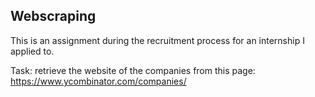 ## Webscraping
This is an assignment during the recruitment process for an internship I applied to.

Task: retrieve the website of the companies from this page: https://www.ycombinator.com/companies/
